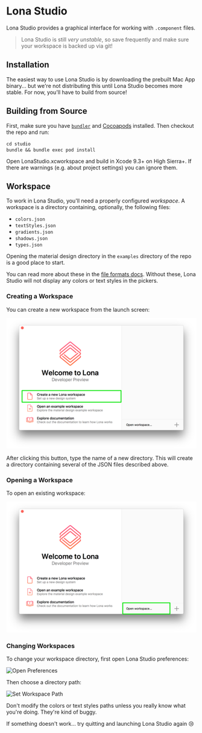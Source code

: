 # Lona Studio

Lona Studio provides a graphical interface for working with `.component` files.

> Lona Studio is still _very unstable_, so save frequently and make sure your workspace is backed up via git!

## Installation

The easiest way to use Lona Studio is by downloading the prebuilt Mac App binary... but we're not distributing this until Lona Studio becomes more stable. For now, you'll have to build from source!

## Building from Source

First, make sure you have [`bundler`](http://bundler.io/) and [Cocoapods](https://cocoapods.org/) installed. Then checkout the repo and run:

```
cd studio
bundle && bundle exec pod install
```

Open LonaStudio.xcworkspace and build in Xcode 9.3+ on High Sierra+. If there are warnings (e.g. about project settings) you can ignore them.

## Workspace

To work in Lona Studio, you'll need a properly configured _workspace_. A workspace is a directory containing, optionally, the following files:

* `colors.json`
* `textStyles.json`
* `gradients.json`
* `shadows.json`
* `types.json`

Opening the material design directory in the `examples` directory of the repo is a good place to start.

You can read more about these in the [file formats docs](../docs/file-formats/README.md). Without these, Lona Studio will not display any colors or text styles in the pickers.

### Creating a Workspace

You can create a new workspace from the launch screen:

![Create Workspace](../docs/images/create-workspace.png)

After clicking this button, type the name of a new directory. This will create a directory containing several of the JSON files described above.

### Opening a Workspace

To open an existing workspace:

![Open Workspace](../docs/images/open-workspace.png)

### Changing Workspaces

To change your workspace directory, first open Lona Studio preferences:

![Open Preferences](../docs/images/open-preferences.png)

Then choose a directory path:

![Set Workspace Path](../docs/images/set-workspace-path.png)

Don't modify the colors or text styles paths unless you really know what you're doing. They're kind of buggy.

If something doesn't work... try quitting and launching Lona Studio again 😢
